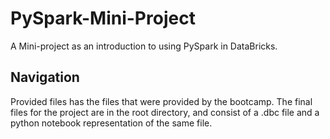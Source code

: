 # PySpark-Mini-Project
A Mini-project as an introduction to using PySpark in DataBricks.

## Navigation

Provided files has the files that were provided by the bootcamp. The final files for the project are in the root directory, and consist of a .dbc file and a python notebook representation of the same file.